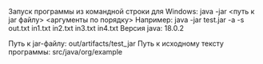 Запуск программы из командной строки для Windows: java -jar <путь к jar файлу> <аргументы по порядку>
Например: java -jar test.jar -a -s out.txt in1.txt in2.txt in3.txt in4.txt
Версия java: 18.0.2

Путь к jar-файлу: out/artifacts/test_jar
Путь к исходному тексту программы: src/java/org/example

